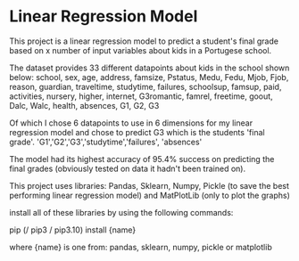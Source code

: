 # Linear Regression Model

This project is a linear regression model to predict a student's final grade based on x number of input variables about kids in a Portugese school.

The dataset provides 33 different datapoints about kids in the school shown below:
school, sex, age, address, famsize, Pstatus, Medu, Fedu, Mjob, Fjob, reason, guardian, traveltime, studytime, failures, schoolsup, famsup, paid, activities, nursery, higher, internet, G3romantic, famrel, freetime, goout, Dalc, Walc, health, absences, G1, G2, G3

Of which I chose 6 datapoints to use in 6 dimensions for my linear regression model and chose to predict G3 which is the students 'final grade'.
'G1','G2','G3','studytime','failures', 'absences'

The model had its highest accuracy of 95.4% success on predicting the final grades (obviously tested on data it hadn't been trained on).

This project uses libraries:
Pandas, Sklearn, Numpy, Pickle (to save the best performing linear regression model) and MatPlotLib (only to plot the graphs)

install all of these libraries by using the following commands:

pip (/ pip3 / pip3.10) install {name}

where {name} is one from: pandas, sklearn, numpy, pickle or matplotlib 
